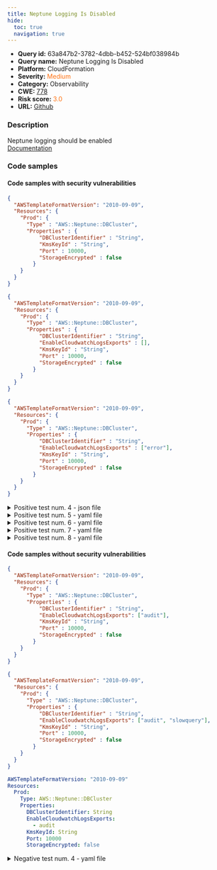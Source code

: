 ```yaml
---
title: Neptune Logging Is Disabled
hide:
  toc: true
  navigation: true
---
```


<style>
  .highlight .hll {
    background-color: #ff171742;
  }
  .md-content {
    max-width: 1100px;
    margin: 0 auto;
  }
</style>

-   **Query id:** 63a847b2-3782-4dbb-b452-524bf038984b
-   **Query name:** Neptune Logging Is Disabled
-   **Platform:** CloudFormation
-   **Severity:** <span style="color:#ff7213">Medium</span>
-   **Category:** Observability
-   **CWE:** <a href="https://cwe.mitre.org/data/definitions/778.html" onclick="newWindowOpenerSafe(event, 'https://cwe.mitre.org/data/definitions/778.html')">778</a>
-   **Risk score:** <span style="color:#ff7213">3.0</span>
-   **URL:** [Github](https://github.com/Checkmarx/kics/tree/master/assets/queries/cloudFormation/aws/neptune_logging_is_disabled)

### Description
Neptune logging should be enabled<br>
[Documentation](https://docs.aws.amazon.com/AWSCloudFormation/latest/TemplateReference/aws-resource-neptune-dbcluster.html#cfn-neptune-dbcluster-enablecloudwatchlogsexports)

### Code samples
#### Code samples with security vulnerabilities
```json title="Positive test num. 1 - json file" hl_lines="6"
{
  "AWSTemplateFormatVersion": "2010-09-09",
  "Resources": {
    "Prod": {
      "Type" : "AWS::Neptune::DBCluster",
      "Properties" : {
          "DBClusterIdentifier" : "String",
          "KmsKeyId" : "String",
          "Port" : 10000,
          "StorageEncrypted" : false
        }
    }
  }
}

```
```json title="Positive test num. 2 - json file" hl_lines="8"
{
  "AWSTemplateFormatVersion": "2010-09-09",
  "Resources": {
    "Prod": {
      "Type" : "AWS::Neptune::DBCluster",
      "Properties" : {
          "DBClusterIdentifier" : "String",
          "EnableCloudwatchLogsExports" : [],
          "KmsKeyId" : "String",
          "Port" : 10000,
          "StorageEncrypted" : false
        }
    }
  }
}

```
```json title="Positive test num. 3 - json file" hl_lines="8"
{
  "AWSTemplateFormatVersion": "2010-09-09",
  "Resources": {
    "Prod": {
      "Type" : "AWS::Neptune::DBCluster",
      "Properties" : {
          "DBClusterIdentifier" : "String",
          "EnableCloudwatchLogsExports" : ["error"],
          "KmsKeyId" : "String",
          "Port" : 10000,
          "StorageEncrypted" : false
        }
    }
  }
}

```
<details><summary>Positive test num. 4 - json file</summary>

```json hl_lines="8"
{
  "AWSTemplateFormatVersion": "2010-09-09",
  "Resources": {
    "Prod": {
      "Type" : "AWS::Neptune::DBCluster",
      "Properties" : {
          "DBClusterIdentifier" : "String",
          "EnableCloudwatchLogsExports" : ["slowquery"],
          "KmsKeyId" : "String",
          "Port" : 10000,
          "StorageEncrypted" : false
        }
    }
  }
}

```
</details>
<details><summary>Positive test num. 5 - yaml file</summary>

```yaml hl_lines="5"
AWSTemplateFormatVersion: "2010-09-09"
Resources:
  Prod:
    Type: AWS::Neptune::DBCluster
    Properties:
      DBClusterIdentifier: String
      KmsKeyId: String
      Port: 10000
      StorageEncrypted: false

```
</details>
<details><summary>Positive test num. 6 - yaml file</summary>

```yaml hl_lines="7"
AWSTemplateFormatVersion: "2010-09-09"
Resources:
  Prod:
    Type: AWS::Neptune::DBCluster
    Properties:
      DBClusterIdentifier: String
      EnableCloudwatchLogsExports:
      KmsKeyId: String
      Port: 10000
      StorageEncrypted: false

```
</details>
<details><summary>Positive test num. 7 - yaml file</summary>

```yaml hl_lines="7"
AWSTemplateFormatVersion: "2010-09-09"
Resources:
  Prod:
    Type: AWS::Neptune::DBCluster
    Properties:
      DBClusterIdentifier: String
      EnableCloudwatchLogsExports:
        - error
      KmsKeyId: String
      Port: 10000
      StorageEncrypted: false

```
</details>
<details><summary>Positive test num. 8 - yaml file</summary>

```yaml hl_lines="7"
AWSTemplateFormatVersion: "2010-09-09"
Resources:
  Prod:
    Type: AWS::Neptune::DBCluster
    Properties:
      DBClusterIdentifier: String
      EnableCloudwatchLogsExports:
        - slowquery
      KmsKeyId: String
      Port: 10000
      StorageEncrypted: false

```
</details>


#### Code samples without security vulnerabilities
```json title="Negative test num. 1 - json file"
{
  "AWSTemplateFormatVersion": "2010-09-09",
  "Resources": {
    "Prod": {
      "Type" : "AWS::Neptune::DBCluster",
      "Properties" : {
          "DBClusterIdentifier" : "String",
          "EnableCloudwatchLogsExports": ["audit"],
          "KmsKeyId" : "String",
          "Port" : 10000,
          "StorageEncrypted" : false
        }
    }
  }
}

```
```json title="Negative test num. 2 - json file"
{
  "AWSTemplateFormatVersion": "2010-09-09",
  "Resources": {
    "Prod": {
      "Type" : "AWS::Neptune::DBCluster",
      "Properties" : {
          "DBClusterIdentifier" : "String",
          "EnableCloudwatchLogsExports": ["audit", "slowquery"],
          "KmsKeyId" : "String",
          "Port" : 10000,
          "StorageEncrypted" : false
        }
    }
  }
}

```
```yaml title="Negative test num. 3 - yaml file"
AWSTemplateFormatVersion: "2010-09-09"
Resources:
  Prod:
    Type: AWS::Neptune::DBCluster
    Properties:
      DBClusterIdentifier: String
      EnableCloudwatchLogsExports:
        - audit
      KmsKeyId: String
      Port: 10000
      StorageEncrypted: false

```
<details><summary>Negative test num. 4 - yaml file</summary>

```yaml
AWSTemplateFormatVersion: "2010-09-09"
Resources:
  Prod:
    Type: AWS::Neptune::DBCluster
    Properties:
      DBClusterIdentifier: String
      EnableCloudwatchLogsExports:
        - audit
        - slowquery
      KmsKeyId: String
      Port: 10000
      StorageEncrypted: false

```
</details>

